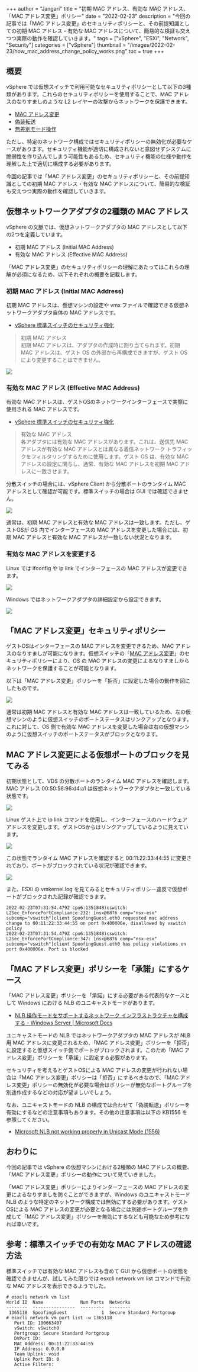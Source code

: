 +++
author = "Jangari"
title = "初期 MAC アドレス、有効な MAC アドレス、「MAC アドレス変更」ポリシー"
date = "2022-02-23"
description = "今回の記事では「MAC アドレス変更」のセキュリティポリシーと、その前提知識としての初期 MAC アドレス・有効な MAC アドレスについて、簡易的な検証も交えつつ実際の動作を確認していきます。"
tags = ["vSphere", "ESXi", "Network", "Security"]
categories = ["vSphere"]
thumbnail = "/images/2022-02-23/how_mac_address_change_policy_works.png"
toc = true
+++

## 概要

vSphere では仮想スイッチで利用可能なセキュリティポリシーとして以下の3種類があります。これらのセキュリティポリシーを使用することで、MAC アドレスのなりすましのような L2 レイヤーの攻撃からネットワークを保護できます。

- [MAC アドレス変更](https://docs.vmware.com/jp/VMware-vSphere/7.0/com.vmware.vsphere.security.doc/GUID-942BD3AA-731B-4A05-8196-66F2B4BF1ACB.html)
- [偽装転送](https://docs.vmware.com/jp/VMware-vSphere/7.0/com.vmware.vsphere.security.doc/GUID-7DC6486F-5400-44DF-8A62-6273798A2F80.html)
- [無差別モード操作](https://docs.vmware.com/jp/VMware-vSphere/7.0/com.vmware.vsphere.security.doc/GUID-92F3AB1F-B4C5-4F25-A010-8820D7250350.html)

ただし、特定のネットワーク構成ではセキュリティポリシーの無効化が必要なケースがあります。セキュリティ機能が適切に構成されないと意図せずシステムに脆弱性を作り込んでしまう可能性もあるため、セキュリティ機能の仕様や動作を理解した上で適切に構成する必要があります。

今回の記事では「MAC アドレス変更」のセキュリティポリシーと、その前提知識としての初期 MAC アドレス・有効な MAC アドレスについて、簡易的な検証も交えつつ実際の動作を確認していきます。

## 仮想ネットワークアダプタの2種類の MAC アドレス

vSphere の文脈では、仮想ネットワークアダプタの MAC アドレスとして以下の2つを定義しています。

- 初期 MAC アドレス (Initial MAC Address)
- 有効な MAC アドレス (Effective MAC Address)

「MAC アドレス変更」のセキュリティポリシーの理解にあたってはこれらの理解が必須になるため、以下それぞれの概要を記載します。

### 初期 MAC アドレス (Initial MAC Address)

初期 MAC アドレスは、仮想マシンの設定や vmx ファイルで確認できる仮想ネットワークアダプタ自体の MAC アドレスです。

- [vSphere 標準スイッチのセキュリティ強化](https://docs.vmware.com/jp/VMware-vSphere/7.0/com.vmware.vsphere.security.doc/GUID-3507432E-AFEA-4B6B-B404-17A020575358.html)

> 初期 MAC アドレス  
> 初期 MAC アドレスは、アダプタの作成時に割り当てられます。初期 MAC アドレスは、ゲスト OS の外部から再構成できますが、ゲスト OS により変更することはできません。

![](/images/2022-02-23/mac_address_change_001.PNG)

### 有効な MAC アドレス (Effective MAC Address)

有効な MAC アドレスは、ゲストOSのネットワークインターフェースで実際に使用される MAC アドレスです。

- [vSphere 標準スイッチのセキュリティ強化](https://docs.vmware.com/jp/VMware-vSphere/7.0/com.vmware.vsphere.security.doc/GUID-3507432E-AFEA-4B6B-B404-17A020575358.html)

> 有効な MAC アドレス  
> 各アダプタには有効な MAC アドレスがあります。これは、送信先 MAC アドレスが有効な MAC アドレスとは異なる着信ネットワーク トラフィックをフィルタリングするために使用します。ゲスト OS は、有効な MAC アドレスの設定に関与し、通常、有効な MAC アドレスを初期 MAC アドレスに一致させます。

分散スイッチの場合には、vSphere Client から分散ポートのランタイム MAC アドレスとして確認が可能です。標準スイッチの場合は GUI では確認できません。

![](/images/2022-02-23/mac_address_change_002.PNG)

通常は、初期 MAC アドレスと有効な MAC アドレスは一致します。ただし、ゲストOSが OS 内でインターフェースの MAC アドレスを変更した場合には、初期 MAC アドレスと有効な MAC アドレスが一致しない状況となります。

### 有効な MAC アドレスを変更する

Linux では ifconfig や ip link でインターフェースの MAC アドレスが変更できます。

![](/images/2022-02-23/change_macaddr_linux.PNG)

Windows ではネットワークアダプタの詳細設定から設定できます。

![](/images/2022-02-23/change_macaddr_windows.PNG)

## 「MAC アドレス変更」セキュリティポリシー

ゲストOSはインターフェースの MAC アドレスを変更できるため、MAC アドレスのなりすましが可能になります。仮想スイッチの「[MAC アドレス変更](https://docs.vmware.com/jp/VMware-vSphere/7.0/com.vmware.vsphere.security.doc/GUID-942BD3AA-731B-4A05-8196-66F2B4BF1ACB.html)」のセキュリティポリシーにより、OS の MAC アドレスの変更によるなりすましからネットワークを保護することが可能となります。

以下は「MAC アドレス変更」ポリシーを「拒否」に設定した場合の動作を図にしたものです。

![](/images/2022-02-23/how_mac_address_change_policy_works.png)

通常は初期 MAC アドレスと有効な MAC アドレスは一致しているため、左の仮想マシンのように仮想スイッチのポートステータスはリンクアップとなります。これに対して、OS 側で有効な MAC アドレスを変更した場合は右の仮想マシンのように仮想スイッチのポートステータスがブロックとなります。

## MAC アドレス変更による仮想ポートのブロックを見てみる

初期状態として、VDS の分散ポートのランタイム MAC アドレスを確認します。MAC アドレス 00:50:56:96:d4:a1 は仮想ネットワークアダプタと一致している状態です。

![](/images/2022-02-23/mac_address_change_002.PNG)

Linux ゲスト上で ip link コマンドを使用し、インターフェースのハードウェアアドレスを変更します。ゲストOSからはリンクアップしているように見えています。

![](/images/2022-02-23/change_macaddr_linux.PNG)

この状態でランタイム MAC アドレスを確認すると 00:11:22:33:44:55 に変更されており、ポートがブロックされている状況が確認できます。

![](/images/2022-02-23/mac_address_change_003.PNG)

また、ESXi の vmkernel.log を見てみるとセキュリティポリシー違反で仮想ポートがブロックされた記録が確認できます。

```
2022-02-23T07:31:54.479Z cpu6:1351848)cswitch: L2Sec_EnforcePortCompliance:232: [nsx@6876 comp="nsx-esx" subcomp="vswitch"]client SpoofingGuest.eth0 requested mac address change to 00:11:22:33:44:55 on port 0x400006e, disallowed by vswitch policy
2022-02-23T07:31:54.479Z cpu6:1351848)cswitch: L2Sec_EnforcePortCompliance:347: [nsx@6876 comp="nsx-esx" subcomp="vswitch"]client SpoofingGuest.eth0 has policy violations on port 0x400006e. Port is blocked
```

## 「MAC アドレス変更」ポリシーを「承諾」にするケース

「MAC アドレス変更」ポリシーを「承諾」にする必要がある代表的なケースとして Windows における NLB のユニキャストモードがあります。

- [NLB 操作モードをサポートするネットワーク インフラストラクチャを構成する - Windows Server | Microsoft Docs](https://docs.microsoft.com/ja-jp/troubleshoot/windows-server/networking/configure-network-to-support-nlb-operation-mode)

ユニキャストモードの NLB ではネットワークアダプタの MAC アドレスが NLB 用 MAC アドレスに変更されるため、「MAC アドレス変更」ポリシーを「拒否」に設定すると仮想スイッチ側でポートがブロックされます。このため「MAC アドレス変更」ポリシーを「承諾」に設定する必要があります。

セキュリティを考えるとゲストOSによる MAC アドレスの変更が行われない場合は「MAC アドレス変更」ポリシーは「拒否」にするべきなので、「MAC アドレス変更」ポリシーの無効化が必要な場合はポリシーが無効なポートグループを別途作成するなどの対応が望ましいでしょう。

なお、ユニキャストモードの NLB の構成では合わせて「偽装転送」ポリシーを有効にするなどの注意事項もあります。その他の注意事項は以下の KB1556 を参照してください。

- [Microsoft NLB not working properly in Unicast Mode (1556)](https://kb.vmware.com/s/article/1556)

## おわりに

今回の記事では vSphere の仮想マシンにおける2種類の MAC アドレスの概要、「MAC アドレス変更」ポリシーの動作について見ていきました。

「MAC アドレス変更」ポリシーによりインターフェースの MAC アドレスの変更によるなりすましを防ぐことができますが、Windows のユニキャストモード NLB のような特定のネットワーク構成では無効にする必要があります。ゲストOSによる MAC アドレスの変更が必要となる場合には別途ポートグループを作成して「MAC アドレス変更」ポリシーを無効にするなども可能なため参考になれば幸いです。

## 参考：標準スイッチでの有効な MAC アドレスの確認方法

標準スイッチでは有効な MAC アドレスも含めて GUI から仮想ポートの状態を確認できませんが、試してみた限りでは esxcli network vm list コマンドで有効な MAC アドレスを表示できるようでした。

```
# esxcli network vm list
World ID  Name              Num Ports  Networks
--------  ----------------  ---------  --------
 1365118  SpoofingGuest             1  Secure Standard Portgroup
# esxcli network vm port list -w 1365118
   Port ID: 100663407
   vSwitch: vSwitch0
   Portgroup: Secure Standard Portgroup
   DVPort ID:
   MAC Address: 00:11:22:33:44:55
   IP Address: 0.0.0.0
   Team Uplink: void
   Uplink Port ID: 0
   Active Filters:
```